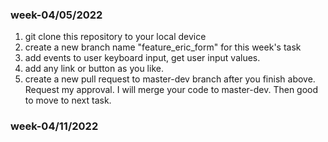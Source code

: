 ### week-04/05/2022
1. git clone this repository to your local device
2. create a new branch name "feature_eric_form" for this week's task
3. add events to user keyboard input, get user input values.
4. add any link or button as you like.
5. create a new pull request to master-dev branch after you finish above. Request my approval. 
   I will merge your code to master-dev.
   Then good to move to next task.


### week-04/11/2022


